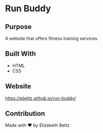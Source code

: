 # Run Buddy

## Purpose
A website that offers fitness training services.

## Built With
* HTML
* CSS

## Website
https://ebeltz.github.io/run-buddy/

## Contribution
Made with ❤️ by Elizabeth Beltz
